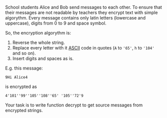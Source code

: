 School students Alice and Bob send messages to each other. To ensure that their messages are not readable by teachers they encrypt text with simple algorythm. Every message contains only latin letters (lowercase and uppercase), digits from 0 to 9 and space symbol. 

So, the encryption algorythm is:

1. Reverse the whole string.
2. Replace every letter with it [ASCII](https://en.wikipedia.org/wiki/ASCII) code in quotes (`A` to `'65'`, `h` to `'104'` and so on).
3. Insert digits and spaces as is.

E.g. this message:

```
9Hi Alice4
```

is encrypted as

```
4'101''99''105''108''65' '105''72'9
```

Your task is to write function decrypt to get source messages from encrypted strings.